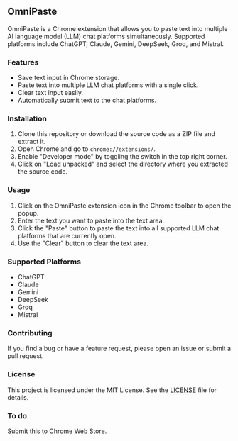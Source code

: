 ## OmniPaste

OmniPaste is a Chrome extension that allows you to paste text into multiple AI language model (LLM) chat platforms simultaneously. Supported platforms include ChatGPT, Claude, Gemini, DeepSeek, Groq, and Mistral.

### Features

- Save text input in Chrome storage.
- Paste text into multiple LLM chat platforms with a single click.
- Clear text input easily.
- Automatically submit text to the chat platforms.

### Installation

1. Clone this repository or download the source code as a ZIP file and extract it.
2. Open Chrome and go to `chrome://extensions/`.
3. Enable "Developer mode" by toggling the switch in the top right corner.
4. Click on "Load unpacked" and select the directory where you extracted the source code.

### Usage

1. Click on the OmniPaste extension icon in the Chrome toolbar to open the popup.
2. Enter the text you want to paste into the text area.
3. Click the "Paste" button to paste the text into all supported LLM chat platforms that are currently open.
4. Use the "Clear" button to clear the text area.

### Supported Platforms

- ChatGPT
- Claude
- Gemini
- DeepSeek
- Groq
- Mistral

### Contributing

If you find a bug or have a feature request, please open an issue or submit a pull request.

### License

This project is licensed under the MIT License. See the [LICENSE](https://github.com/itsknk/omnipaste/blob/master/LICENSE) file for details.

### To do
Submit this to Chrome Web Store.
